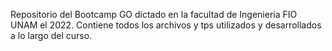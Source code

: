 Repositorio del Bootcamp GO dictado en la facultad de Ingenieria FIO UNAM el 2022.
Contiene todos los archivos y tps utilizados y desarrollados a lo largo del curso.